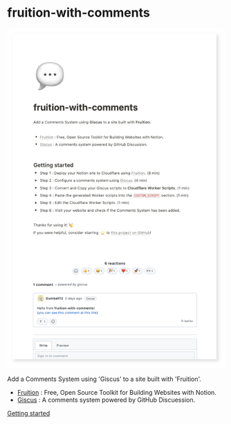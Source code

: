 # fruition-with-comments

![screenshot](./docs/screenshot.png)

Add a Comments System using 'Giscus' to a site built with 'Fruition'.

- [Fruition](https://fruitionsite.com/) : Free, Open Source Toolkit for Building Websites with Notion.
- [Giscus](https://giscus.app/) : A comments system powered by GitHub Discuession.

[Getting started](https://fruition-with-comments.shj.rip/)

